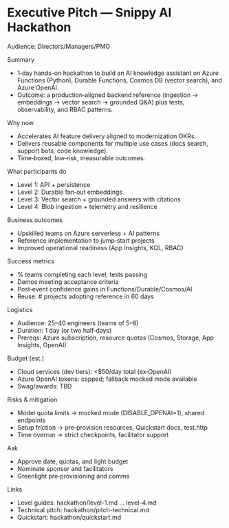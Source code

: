 # Executive Pitch — Snippy AI Hackathon

Audience: Directors/Managers/PMO

Summary
- 1‑day hands-on hackathon to build an AI knowledge assistant on Azure Functions (Python), Durable Functions, Cosmos DB (vector search), and Azure OpenAI.
- Outcome: a production‑aligned backend reference (ingestion → embeddings → vector search → grounded Q&A) plus tests, observability, and RBAC patterns.

Why now
- Accelerates AI feature delivery aligned to modernization OKRs.
- Delivers reusable components for multiple use cases (docs search, support bots, code knowledge).
- Time‑boxed, low‑risk, measurable outcomes.

What participants do
- Level 1: API + persistence
- Level 2: Durable fan‑out embeddings
- Level 3: Vector search + grounded answers with citations
- Level 4: Blob ingestion + telemetry and resilience

Business outcomes
- Upskilled teams on Azure serverless + AI patterns
- Reference implementation to jump‑start projects
- Improved operational readiness (App Insights, KQL, RBAC)

Success metrics
- % teams completing each level; tests passing
- Demos meeting acceptance criteria
- Post‑event confidence gains in Functions/Durable/Cosmos/AI
- Reuse: # projects adopting reference in 60 days

Logistics
- Audience: 25–40 engineers (teams of 5–8)
- Duration: 1 day (or two half‑days)
- Prereqs: Azure subscription, resource quotas (Cosmos, Storage, App Insights, OpenAI)

Budget (est.)
- Cloud services (dev tiers): <$50/day total (ex‑OpenAI)
- Azure OpenAI tokens: capped; fallback mocked mode available
- Swag/awards: TBD

Risks & mitigation
- Model quota limits → mocked mode (DISABLE_OPENAI=1), shared endpoints
- Setup friction → pre‑provision resources, Quickstart docs, test.http
- Time overrun → strict checkpoints, facilitator support

Ask
- Approve date, quotas, and light budget
- Nominate sponsor and facilitators
- Greenlight pre‑provisioning and comms

Links
- Level guides: hackathon/level-1.md … level-4.md
- Technical pitch: hackathon/pitch-technical.md
- Quickstart: hackathon/quickstart.md
